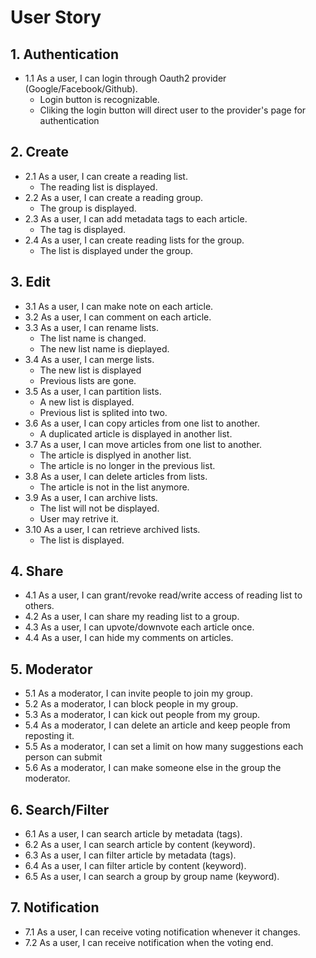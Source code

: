 # User Story

## 1. Authentication
- 1.1 As a user, I can login through Oauth2 provider (Google/Facebook/Github).
    * Login button is recognizable.
    * Cliking the login button will direct user to the provider's page for authentication

## 2. Create
- 2.1 As a user, I can create a reading list.
    * The reading list is displayed.
- 2.2 As a user, I can create a reading group.
    * The group is displayed.
- 2.3 As a user, I can add metadata tags to each article.
    * The tag is displayed.
- 2.4 As a user, I can create reading lists for the group.
    * The list is displayed under the group.

## 3. Edit
- 3.1 As a user, I can make note on each article.
- 3.2 As a user, I can comment on each article.
- 3.3 As a user, I can rename lists.
    * The list name is changed.
    * The new list name is dieplayed.
- 3.4 As a user, I can merge lists.
    * The new list is displayed
    * Previous lists are gone.
- 3.5 As a user, I can partition lists.
    * A new list is displayed.
    * Previous list is splited into two.
- 3.6 As a user, I can copy articles from one list to another.
    * A duplicated article is displayed in another list.
- 3.7 As a user, I can move articles from one list to another.
    * The article is displyed in another list.
    * The article is no longer in the previous list.
- 3.8 As a user, I can delete articles from lists.
    * The article is not in the list anymore.
- 3.9 As a user, I can archive lists.
    * The list will not be displayed.
    * User may retrive it.
- 3.10 As a user, I can retrieve archived lists.
    * The list is displayed.

## 4. Share
- 4.1 As a user, I can grant/revoke read/write access of reading list to others.
- 4.2 As a user, I can share my reading list to a group.
- 4.3 As a user, I can upvote/downvote each article once.
- 4.4 As a user, I can hide my comments on articles.

## 5. Moderator
- 5.1 As a moderator, I can invite people to join my group.
- 5.2 As a moderator, I can block people in my group.
- 5.3 As a moderator, I can kick out people from my group.
- 5.4 As a moderator, I can delete an article and keep people from reposting it.
- 5.5 As a moderator, I can set a limit on how many suggestions each person can submit
- 5.6 As a moderator, I can make someone else in the group the moderator.

## 6. Search/Filter
- 6.1 As a user, I can search article by metadata (tags).
- 6.2 As a user, I can search article by content (keyword).
- 6.3 As a user, I can filter article by metadata (tags).
- 6.4 As a user, I can filter article by content (keyword).
- 6.5 As a user, I can search a group by group name (keyword).

## 7. Notification
- 7.1 As a user, I can receive voting notification whenever it changes.
- 7.2 As a user, I can receive notification when the voting end.
